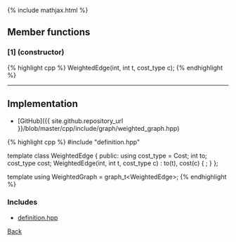 {% include mathjax.html %}

## Member functions

### [1] (constructor)
{% highlight cpp %}
WeightedEdge(int, int t, cost_type c);
{% endhighlight %}


---------------------------------------

## Implementation

- [GitHub]({{ site.github.repository_url }}/blob/master/cpp/include/graph/weighted_graph.hpp)

{% highlight cpp %}
#include "definition.hpp"

template <typename Cost> class WeightedEdge {
public:
  using cost_type = Cost;
  int to;
  cost_type cost;
  WeightedEdge(int, int t, cost_type c) : to(t), cost(c) { ; }
};

template <typename Cost> using WeightedGraph = graph_t<WeightedEdge<Cost>>;
{% endhighlight %}

### Includes

- [definition.hpp](definition)

[Back](../..)
